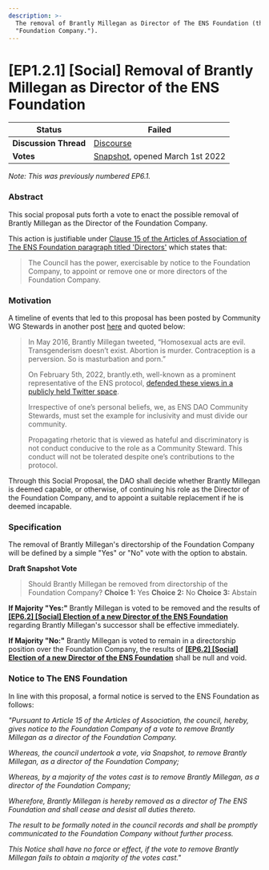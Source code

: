```yaml
---
description: >-
  The removal of Brantly Millegan as Director of The ENS Foundation (the
  "Foundation Company.").
---
```


# \[EP1.2.1] \[Social] Removal of Brantly Millegan as Director of the ENS Foundation

| **Status**            | Failed                                                                                                                                        |
| --------------------- | --------------------------------------------------------------------------------------------------------------------------------------------- |
| **Discussion Thread** | [Discourse](https://discuss.ens.domains/t/ep6-1-social-removal-of-brantly-millegan-as-director-of-the-ens-foundation/11092/4)                 |
| **Votes**             | [Snapshot](https://snapshot.org/#/ens.eth/proposal/0xa9a2dc5a52ea54b478c4c5fea88540622dff7ad5000f8d146dff482c6e6b6055), opened March 1st 2022 |

_Note: This was previously numbered EP6.1._

### Abstract

This social proposal puts forth a vote to enact the possible removal of Brantly Millegan as the Director of the Foundation Company.

This action is justifiable under [Clause 15 of the Articles of Association of The ENS Foundation paragraph titled 'Directors'](https://464911102-files.gitbook.io/\~/files/v0/b/gitbook-x-prod.appspot.com/o/spaces%2FVAbPWWNVJRvupIW5EOre%2Fuploads%2Fgit-blob-4b4ba71c3fe2a3146e9b1402d03ecb69d89c0913%2FM%26A%20-%20Incorp%20-%20The%20ENS%20Foundation%20-%2026%20October%202021.pdf?alt=media#page=9) which states that:

> The Council has the power, exercisable by notice to the Foundation Company, to appoint or remove one or more directors of the Foundation Company.

### Motivation

A timeline of events that led to this proposal has been posted by Community WG Stewards in another post [here](https://discuss.ens.domains/t/ens-dao-next-steps-re-brantly/10424/15) and quoted below:

> In May 2016, Brantly Millegan tweeted, “Homosexual acts are evil. Transgenderism doesn’t exist. Abortion is murder. Contraception is a perversion. So is masturbation and porn.”
>
> On February 5th, 2022, brantly.eth, well-known as a prominent representative of the ENS protocol, [defended these views in a publicly held Twitter space](https://www.dropbox.com/s/ljrp0vjibawuufr/Brantly%20ENS.mp4?dl=0).
>
> Irrespective of one’s personal beliefs, we, as ENS DAO Community Stewards, must set the example for inclusivity and must divide our community.
>
> Propagating rhetoric that is viewed as hateful and discriminatory is not conduct conducive to the role as a Community Steward. This conduct will not be tolerated despite one’s contributions to the protocol.

Through this Social Proposal, the DAO shall decide whether Brantly Millegan is deemed capable, or otherwise, of continuing his role as the Director of the Foundation Company, and to appoint a suitable replacement if he is deemed incapable.

### Specification

The removal of Brantly Millegan's directorship of the Foundation Company will be defined by a simple "Yes" or "No" vote with the option to abstain.

**Draft Snapshot Vote**

> Should Brantly Millegan be removed from directorship of the Foundation Company? **Choice 1:** Yes **Choice 2:** No **Choice 3:** Abstain

**If Majority "Yes:"** Brantly Millegan is voted to be removed and the results of [**\[EP6.2\] \[Social\] Election of a new Director of the ENS Foundation**](https://discuss.ens.domains/t/ep6-2-social-replacement-of-brantly-millegan-as-director-of-the-ens-foundation/11093) regarding Brantly Millegan's successor shall be effective immediately.

**If Majority "No:"** Brantly Millegan is voted to remain in a directorship position over the Foundation Company, the results of [**\[EP6.2\] \[Social\] Election of a new Director of the ENS Foundation**](https://discuss.ens.domains/t/ep6-2-social-replacement-of-brantly-millegan-as-director-of-the-ens-foundation/11093) shall be null and void.

### Notice to The ENS Foundation

In line with this proposal, a formal notice is served to the ENS Foundation as follows:

_"Pursuant to Article 15 of the Articles of Association, the council, hereby, gives notice to the Foundation Company of a vote to remove Brantly Millegan as a director of the Foundation Company._

_Whereas, the council undertook a vote, via Snapshot, to remove Brantly Millegan, as a director of the Foundation Company;_

_Whereas, by a majority of the votes cast is to remove Brantly Millegan, as a director of the Foundation Company;_

_Wherefore, Brantly Millegan is hereby removed as a director of The ENS Foundation and shall cease and desist all duties thereto._

_The result to be formally noted in the council records and shall be promptly communicated to the Foundation Company without further process._

_This Notice shall have no force or effect, if the vote to remove Brantly Millegan fails to obtain a majority of the votes cast."_
